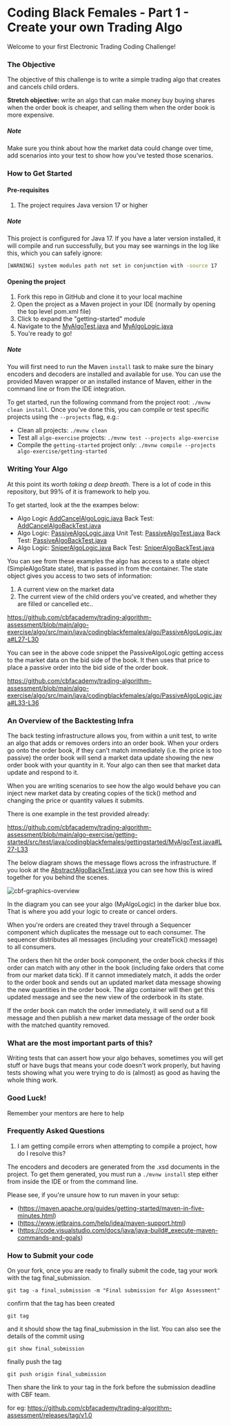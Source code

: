 # Coding Black Females - Part 1 - Create your own Trading Algo

Welcome to your first Electronic Trading Coding Challenge!

### The Objective

The objective of this challenge is to write a simple trading algo that creates and cancels child orders. 

**Stretch objective:** write an algo that can make money buy buying shares when the order book is cheaper, and selling them when the order book is more expensive. 

##### Note
Make sure you think about how the market data could change over time, add scenarios into your test to show how you've tested those scenarios. 

### How to Get Started

#### Pre-requisites

1. The project requires Java version 17 or higher

##### Note
This project is configured for Java 17. If you have a later version installed, it will compile and run successfully, but you may see warnings in the log like this, which you can safely ignore:

```sh
[WARNING] system modules path not set in conjunction with -source 17
```

#### Opening the project

1. Fork this repo in GitHub and clone it to your local machine
2. Open the project as a Maven project in your IDE (normally by opening the top level pom.xml file)
3. Click to expand the "getting-started" module
4. Navigate to the [MyAlgoTest.java](https://github.com/cbfacademy/trading-algorithm-assessment/blob/main/algo-exercise/getting-started/src/test/java/codingblackfemales/gettingstarted/MyAlgoTest.java) and [MyAlgoLogic.java](https://github.com/cbfacademy/trading-algorithm-assessment/blob/main/algo-exercise/getting-started/src/main/java/codingblackfemales/gettingstarted/MyAlgoLogic.java)
5. You're ready to go!

##### Note
You will first need to run the Maven `install` task to make sure the binary encoders and decoders are installed and available for use. You can use the provided Maven wrapper or an installed instance of Maven, either in the command line or from the IDE integration.

To get started, run the following command from the project root: `./mvnw clean install`. Once you've done this, you can compile or test specific projects using the `--projects` flag, e.g.:

- Clean all projects: `./mvnw clean`
- Test all `algo-exercise` projects: `./mvnw test --projects algo-exercise`
- Compile the `getting-started` project only: `./mvnw compile --projects algo-exercise/getting-started`

### Writing Your Algo

At this point its worth *taking a deep breath*. There is a lot of code in this repository, but 99% of it is framework to help you. 

To get started, look at the the exampes below: 

* Algo Logic [AddCancelAlgoLogic.java](https://github.com/cbfacademy/trading-algorithm-assessment/blob/main/algo-exercise/algo/src/main/java/codingblackfemales/algo/AddCancelAlgoLogic.java) Back Test: [AddCancelAlgoBackTest.java](https://github.com/cbfacademy/trading-algorithm-assessment/blob/main/algo-exercise/backtest/src/test/java/codingblackfemales/backtest/AddCancelAlgoBackTest.java)
* Algo Logic: [PassiveAlgoLogic.java](https://github.com/cbfacademy/trading-algorithm-assessment/blob/main/algo-exercise/algo/src/main/java/codingblackfemales/algo/PassiveAlgoLogic.java) Unit Test: [PassiveAlgoTest.java](https://github.com/cbfacademy/trading-algorithm-assessment/blob/main/algo-exercise/algo/src/test/java/codingblackfemales/algo/PassiveAlgoTest.java) Back Test: [PassiveAlgoBackTest.java](https://github.com/cbfacademy/trading-algorithm-assessment/blob/main/algo-exercise/backtest/src/test/java/codingblackfemales/backtest/PassiveAlgoBackTest.java)
* Algo Logic: [SniperAlgoLogic.java](https://github.com/cbfacademy/trading-algorithm-assessment/blob/main/algo-exercise/algo/src/main/java/codingblackfemales/algo/SniperAlgoLogic.java) Back Test: [SniperAlgoBackTest.java](https://github.com/cbfacademy/trading-algorithm-assessment/blob/main/algo-exercise/backtest/src/test/java/codingblackfemales/backtest/SniperAlgoBackTest.java)

You can see from these examples the algo has access to a state object (SimpleAlgoState state), that is passed in from the container. The state object gives you access to two sets of information: 

1. A current view on the market data
2. The current view of the child orders you've created, and whether they are filled or cancelled etc..

https://github.com/cbfacademy/trading-algorithm-assessment/blob/main/algo-exercise/algo/src/main/java/codingblackfemales/algo/PassiveAlgoLogic.java#L27-L30

You can see in the above code snippet the PassiveAlgoLogic getting access to the market data on the bid side of the book. It then uses that price to place a passive order into the bid side of the order book. 

https://github.com/cbfacademy/trading-algorithm-assessment/blob/main/algo-exercise/algo/src/main/java/codingblackfemales/algo/PassiveAlgoLogic.java#L33-L36

### An Overview of the Backtesting Infra

The back testing infrastructure allows you, from within a unit test, to write an algo that adds or removes orders into an order book. When your orders go onto the order book, if they can't match immediately (i.e. the price is too passive) the order book will send a market data update showing the new order book with your quantity in it. Your algo can then see that market data update and respond to it. 

When you are writing scenarios to see how the algo would behave you can inject new market data by creating copies of the tick() method and changing the price or quantity values it submits. 

There is one example in the test provided already: 

https://github.com/cbfacademy/trading-algorithm-assessment/blob/main/algo-exercise/getting-started/src/test/java/codingblackfemales/gettingstarted/MyAlgoTest.java#L27-L33

The below diagram shows the message flows across the infrastructure. If you look at the [AbstractAlgoBackTest.java](https://github.com/cbfacademy/trading-algorithm-assessment/blob/main/algo-exercise/getting-started/src/test/java/codingblackfemales/gettingstarted/AbstractAlgoBackTest.java) you can see how this is wired together for you behind the scenes. 

![cbf-graphics-overview](256759741-f9a27f2a-5c9b-4b9e-bbea-762a6a144868.png)

In the diagram you can see your algo (MyAlgoLogic) in the darker blue box. That is where you add your logic to create or cancel orders. 

When you're orders are created they travel through a Sequencer component which duplicates the message out to each consumer. The sequencer distributes all messages  (including your createTick() message) to all consumers.

The orders then hit the order book component, the order book checks if this order can match with any other in the book (including fake orders that come from our market data tick). If it cannot immediately match, it adds the order to the order book and sends out an updated market data message showing the new quantities in the order book. The algo container will then get this updated message and see the new view of the orderbook in its state. 

If the order book can match the order immediately, it will send out a fill message and then publish a new market data message of the order book with the matched quantity removed. 

### What are the most important parts of this?

Writing tests that can assert how your algo behaves, sometimes you will get stuff or have bugs that means your code doesn't work properly, but having tests showing what you were trying to do is (almost) as good as having the whole thing work. 

### Good Luck!

Remember your mentors are here to help

### Frequently Asked Questions

1. I am getting compile errors when attempting to compile a project, how do I resolve this?

The encoders and decoders are generated from the .xsd documents in the project. To get them generated, you must run a `./mvnw install` step either from inside the IDE or from the command line. 

Please see, if you're unsure how to run maven in your setup: 
* (https://maven.apache.org/guides/getting-started/maven-in-five-minutes.html)
* (https://www.jetbrains.com/help/idea/maven-support.html)
* (https://code.visualstudio.com/docs/java/java-build#_execute-maven-commands-and-goals)

### How to Submit your code

On your fork, once you are ready to finally submit the code, tag your work with the tag final_submission.

```
git tag -a final_submission -m "Final submission for Algo Assessment"
```
confirm that the tag has been created

```
git tag
```
and it should show the tag final_submission in the list. You can also see the details of the commit using 

```
git show final_submission
```
finally push the tag 
```
git push origin final_submission
```
Then share the link to your tag in the fork before the submission deadline with CBF team.

for eg: https://github.com/cbfacademy/trading-algorithm-assessment/releases/tag/v1.0
